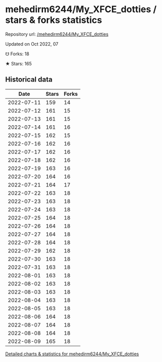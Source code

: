 # mehedirm6244/My_XFCE_dotties / stars & forks statistics

Repository url: [/mehedirm6244/My_XFCE_dotties](https://github.com/mehedirm6244/My_XFCE_dotties)

Updated on Oct 2022, 07

☋ Forks: 18

★ Stars: 165

## Historical data
| Date | Stars | Forks |
|------|-------|-------|
| 2022-07-11 | 159 | 14 | 
| 2022-07-12 | 161 | 15 | 
| 2022-07-13 | 161 | 15 | 
| 2022-07-14 | 161 | 16 | 
| 2022-07-15 | 162 | 15 | 
| 2022-07-16 | 162 | 16 | 
| 2022-07-17 | 162 | 16 | 
| 2022-07-18 | 162 | 16 | 
| 2022-07-19 | 163 | 16 | 
| 2022-07-20 | 164 | 16 | 
| 2022-07-21 | 164 | 17 | 
| 2022-07-22 | 163 | 18 | 
| 2022-07-23 | 163 | 18 | 
| 2022-07-24 | 163 | 18 | 
| 2022-07-25 | 164 | 18 | 
| 2022-07-26 | 164 | 18 | 
| 2022-07-27 | 164 | 18 | 
| 2022-07-28 | 164 | 18 | 
| 2022-07-29 | 162 | 18 | 
| 2022-07-30 | 163 | 18 | 
| 2022-07-31 | 163 | 18 | 
| 2022-08-01 | 163 | 18 | 
| 2022-08-02 | 163 | 18 | 
| 2022-08-03 | 163 | 18 | 
| 2022-08-04 | 163 | 18 | 
| 2022-08-05 | 163 | 18 | 
| 2022-08-06 | 164 | 18 | 
| 2022-08-07 | 164 | 18 | 
| 2022-08-08 | 164 | 18 | 
| 2022-08-09 | 165 | 18 | 


[Detailed charts & statistics for mehedirm6244/My_XFCE_dotties](https://reviewgithub.com/rep/mehedirm6244/My_XFCE_dotties)
